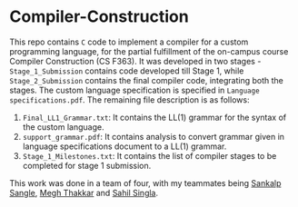 # Compiler-Construction

This repo contains `C` code to implement a compiler for a custom programming language, for the partial fulfillment of the on-campus course Compiler Construction (CS F363). It was developed in two stages - `Stage_1_Submission` contains code developed till Stage 1, while `Stage_2_Submission` contains the final compiler code, integrating both the stages. The custom language specification is specified in `Language specifications.pdf`. The remaining file description is as follows:

1. `Final_LL1_Grammar.txt`: It contains the LL(1) grammar for the syntax of the custom language.
2. `support_grammar.pdf`: It contains analysis to convert grammar given in language specifications document to a LL(1) grammar.
3. `Stage_1_Milestones.txt`: It contains the list of compiler stages to be completed for stage 1 submission.

This work was done in a team of four, with my teammates being [Sankalp Sangle](https://github.com/sankalp-sangle), [Megh Thakkar](https://github.com/Megh-Thakkar) and [Sahil Singla](https://github.com/Sahil-Singla).

